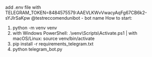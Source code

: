 add .env file with TELEGRAM_TOKEN=8484575579:AAEVLKWvVwacyAqFg67CB6k2-sYJIrSaKpw
@testreccomendunibot - bot name
How to start:
1. python -m venv venv
2. with Windows PowerShell:
.\venv\Scripts\Activate.ps1
   | with macOS/Linux:
  source venv/bin/activate
3. pip install -r requirements_telegram.txt
4. python telegram_bot.py

